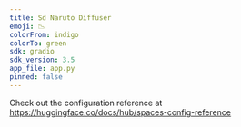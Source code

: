 ```yaml
---
title: Sd Naruto Diffuser
emoji: 📉
colorFrom: indigo
colorTo: green
sdk: gradio
sdk_version: 3.5
app_file: app.py
pinned: false
---
```


Check out the configuration reference at https://huggingface.co/docs/hub/spaces-config-reference
